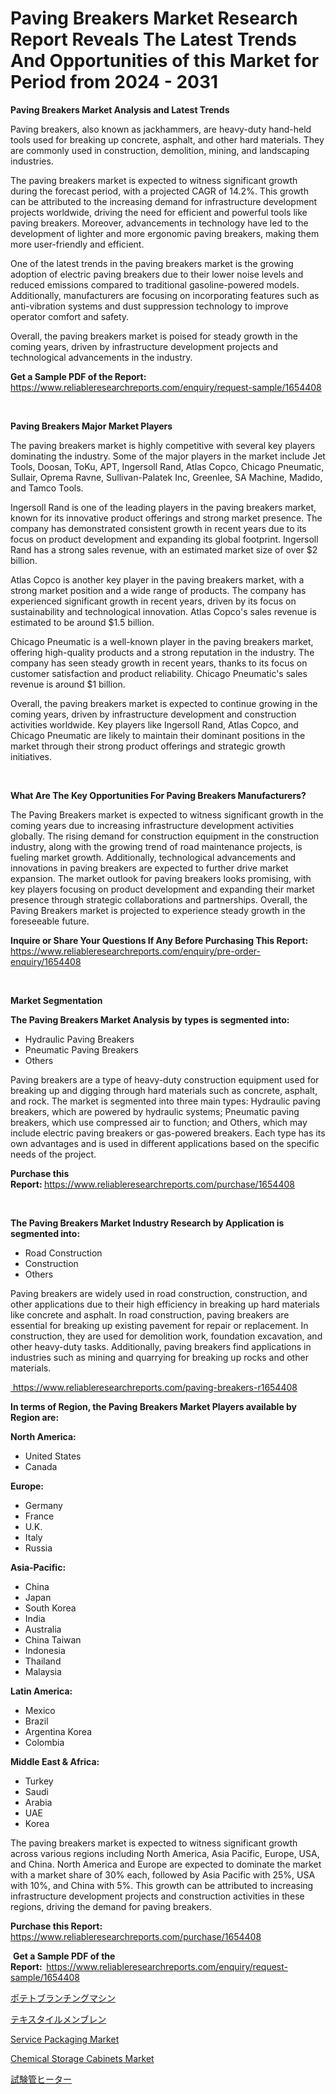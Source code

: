 <p><h1>Paving Breakers Market Research Report Reveals The Latest Trends And Opportunities of this Market for Period from 2024 - 2031</h1></p><p><strong>Paving Breakers Market Analysis and Latest Trends</strong></p>
<p><p>Paving breakers, also known as jackhammers, are heavy-duty hand-held tools used for breaking up concrete, asphalt, and other hard materials. They are commonly used in construction, demolition, mining, and landscaping industries.</p><p>The paving breakers market is expected to witness significant growth during the forecast period, with a projected CAGR of 14.2%. This growth can be attributed to the increasing demand for infrastructure development projects worldwide, driving the need for efficient and powerful tools like paving breakers. Moreover, advancements in technology have led to the development of lighter and more ergonomic paving breakers, making them more user-friendly and efficient.</p><p>One of the latest trends in the paving breakers market is the growing adoption of electric paving breakers due to their lower noise levels and reduced emissions compared to traditional gasoline-powered models. Additionally, manufacturers are focusing on incorporating features such as anti-vibration systems and dust suppression technology to improve operator comfort and safety.</p><p>Overall, the paving breakers market is poised for steady growth in the coming years, driven by infrastructure development projects and technological advancements in the industry.</p></p>
<p><strong>Get a Sample PDF of the Report:&nbsp;</strong> <a href="https://www.reliableresearchreports.com/enquiry/request-sample/1654408">https://www.reliableresearchreports.com/enquiry/request-sample/1654408</a></p>
<p>&nbsp;</p>
<p><strong>Paving Breakers Major Market Players</strong></p>
<p><p>The paving breakers market is highly competitive with several key players dominating the industry. Some of the major players in the market include Jet Tools, Doosan, ToKu, APT, Ingersoll Rand, Atlas Copco, Chicago Pneumatic, Sullair, Oprema Ravne, Sullivan-Palatek Inc, Greenlee, SA Machine, Madido, and Tamco Tools.</p><p>Ingersoll Rand is one of the leading players in the paving breakers market, known for its innovative product offerings and strong market presence. The company has demonstrated consistent growth in recent years due to its focus on product development and expanding its global footprint. Ingersoll Rand has a strong sales revenue, with an estimated market size of over $2 billion.</p><p>Atlas Copco is another key player in the paving breakers market, with a strong market position and a wide range of products. The company has experienced significant growth in recent years, driven by its focus on sustainability and technological innovation. Atlas Copco's sales revenue is estimated to be around $1.5 billion.</p><p>Chicago Pneumatic is a well-known player in the paving breakers market, offering high-quality products and a strong reputation in the industry. The company has seen steady growth in recent years, thanks to its focus on customer satisfaction and product reliability. Chicago Pneumatic's sales revenue is around $1 billion.</p><p>Overall, the paving breakers market is expected to continue growing in the coming years, driven by infrastructure development and construction activities worldwide. Key players like Ingersoll Rand, Atlas Copco, and Chicago Pneumatic are likely to maintain their dominant positions in the market through their strong product offerings and strategic growth initiatives.</p></p>
<p>&nbsp;</p>
<p><strong>What Are The Key Opportunities For Paving Breakers Manufacturers?</strong></p>
<p><p>The Paving Breakers market is expected to witness significant growth in the coming years due to increasing infrastructure development activities globally. The rising demand for construction equipment in the construction industry, along with the growing trend of road maintenance projects, is fueling market growth. Additionally, technological advancements and innovations in paving breakers are expected to further drive market expansion. The market outlook for paving breakers looks promising, with key players focusing on product development and expanding their market presence through strategic collaborations and partnerships. Overall, the Paving Breakers market is projected to experience steady growth in the foreseeable future.</p></p>
<p><strong>Inquire or Share Your Questions If Any Before Purchasing This Report:</strong> <a href="https://www.reliableresearchreports.com/enquiry/pre-order-enquiry/1654408">https://www.reliableresearchreports.com/enquiry/pre-order-enquiry/1654408</a></p>
<p>&nbsp;</p>
<p><strong>Market Segmentation</strong></p>
<p><strong>The Paving Breakers Market Analysis by types is segmented into:</strong></p>
<p><ul><li>Hydraulic Paving Breakers</li><li>Pneumatic Paving Breakers</li><li>Others</li></ul></p>
<p><p>Paving breakers are a type of heavy-duty construction equipment used for breaking up and digging through hard materials such as concrete, asphalt, and rock. The market is segmented into three main types: Hydraulic paving breakers, which are powered by hydraulic systems; Pneumatic paving breakers, which use compressed air to function; and Others, which may include electric paving breakers or gas-powered breakers. Each type has its own advantages and is used in different applications based on the specific needs of the project.</p></p>
<p><strong>Purchase this Report:&nbsp;</strong><a href="https://www.reliableresearchreports.com/purchase/1654408">https://www.reliableresearchreports.com/purchase/1654408</a></p>
<p>&nbsp;</p>
<p><strong>The Paving Breakers Market Industry Research by Application is segmented into:</strong></p>
<p><ul><li>Road Construction</li><li>Construction</li><li>Others</li></ul></p>
<p><p>Paving breakers are widely used in road construction, construction, and other applications due to their high efficiency in breaking up hard materials like concrete and asphalt. In road construction, paving breakers are essential for breaking up existing pavement for repair or replacement. In construction, they are used for demolition work, foundation excavation, and other heavy-duty tasks. Additionally, paving breakers find applications in industries such as mining and quarrying for breaking up rocks and other materials.</p></p>
<p><a href="https://www.reliableresearchreports.com/paving-breakers-r1654408">&nbsp;https://www.reliableresearchreports.com/paving-breakers-r1654408</a></p>
<p><strong>In terms of Region, the Paving Breakers Market Players available by Region are:</strong></p>
<p>
    <p> <strong> North America: </strong>
        <ul>
            <li>United States</li>
            <li>Canada</li>
        </ul>
        </p> 
    <p> <strong> Europe: </strong>
        <ul>
            <li>Germany</li>
            <li>France</li>
            <li>U.K.</li>
            <li>Italy</li>
            <li>Russia</li>
        </ul>
        </p> 
    <p> <strong> Asia-Pacific: </strong>
        <ul>
            <li>China</li>
            <li>Japan</li>
            <li>South Korea</li>
            <li>India</li>
            <li>Australia</li>
            <li>China Taiwan</li>
            <li>Indonesia</li>
            <li>Thailand</li>
            <li>Malaysia</li>
        </ul>
        </p> 
    <p> <strong> Latin America: </strong>
        <ul>
            <li>Mexico</li>
            <li>Brazil</li>
            <li>Argentina Korea</li>
            <li>Colombia</li>
        </ul>
        </p> 
    <p> <strong> Middle East & Africa: </strong>
        <ul>
            <li>Turkey</li>
            <li>Saudi</li>
            <li>Arabia</li>
            <li>UAE</li>
            <li>Korea</li>
        </ul>
    </p>
    </p>
<p><p>The paving breakers market is expected to witness significant growth across various regions including North America, Asia Pacific, Europe, USA, and China. North America and Europe are expected to dominate the market with a market share of 30% each, followed by Asia Pacific with 25%, USA with 10%, and China with 5%. This growth can be attributed to increasing infrastructure development projects and construction activities in these regions, driving the demand for paving breakers.</p></p>
<p><strong>Purchase this Report: </strong><a href="https://www.reliableresearchreports.com/purchase/1654408">https://www.reliableresearchreports.com/purchase/1654408</a></p>
<p>&nbsp;<strong>Get a Sample PDF of the Report:&nbsp;&nbsp;</strong><a href="https://www.reliableresearchreports.com/enquiry/request-sample/1654408">https://www.reliableresearchreports.com/enquiry/request-sample/1654408</a></p>
<p><strong></strong></p>
<p><p><a href="https://medium.com/@s.guest01/%E3%83%9D%E3%83%86%E3%83%88%E3%81%AE%E3%83%96%E3%83%A9%E3%83%B3%E3%83%81%E3%83%B3%E3%82%B0%E3%83%9E%E3%82%B7%E3%83%B3%E5%B8%82%E5%A0%B4-2031%E5%B9%B4%E3%81%BE%E3%81%A7%E3%81%AE%E6%88%90%E5%8A%9F%E3%81%99%E3%82%8B%E3%83%93%E3%82%B8%E3%83%8D%E3%82%B9%E6%88%A6%E7%95%A5%E3%81%AE%E9%8D%B5-6e40139a95d8">ポテトブランチングマシン</a></p><p><a href="https://github.com/joaejkdzgyljvo6/Market-Research-Report-List-1/blob/main/193136837751.md">テキスタイルメンブレン</a></p><p><a href="https://issuu.com/reportprime-2/docs/service-packaging-market-size-2030.pptx">Service Packaging Market</a></p><p><a href="https://github.com/lbird53714/Market-Research-Report-List-4/blob/main/chemical-storage-cabinets-market.md">Chemical Storage Cabinets Market</a></p><p><a href="https://medium.com/@lorrainethompson10/%E8%A9%A6%E9%A8%93%E7%AE%A1%E3%83%92%E3%83%BC%E3%82%BF%E3%83%BC%E5%B8%82%E5%A0%B4%E3%82%A4%E3%83%B3%E3%82%B5%E3%82%A4%E3%83%88-%E5%B8%82%E5%A0%B4%E5%8B%95%E5%90%91-%E6%88%90%E9%95%B7-2024%E5%B9%B4%E3%81%8B%E3%82%892031%E5%B9%B4%E3%81%BE%E3%81%A7%E3%81%AE%E4%BA%88%E6%B8%AC-b05bd4e1e8cb">試験管ヒーター</a></p></p>